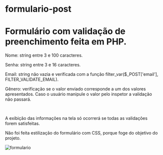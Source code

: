 # formulario-post
<h1>Formulário com validação de preenchimento feita em PHP.</h1>

<p>Nome: string entre 3 e 100 caracteres.</p>
<p>Senha: string entre 3 e 16 caracteres.</p>
<p>Email: string não vazia e verificada com a função filter_var($_POST['email'], FILTER_VALIDATE_EMAIL).</p>
<p>Gênero: verificação se o valor enviado corresponde a um dos valores apresentados. Caso o usuário manipule o valor pelo inspetor a validação não passará.</p>
<br>
<p>A exibição das informações na tela só ocorrerá se todas as validações forem satisfeitas.</p>
<p>Não foi feita estilização do formulário com CSS, porque foge do objetivo do projeto.</p>

![formulario](https://user-images.githubusercontent.com/95449811/191506680-1a7cf911-d97f-4f75-a2da-983ae0b0ae88.jpg)
